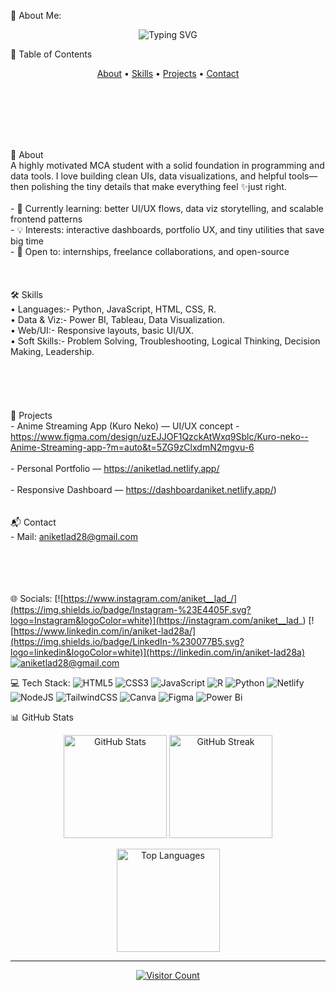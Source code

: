 💫 About Me:
<p align="center">
  <img src="https://readme-typing-svg.herokuapp.com?font=Fira+Code&size=26&duration=3000&pause=1000&color=0bf800&center=true&vCenter=true&width=500&lines=Hi+I'm+Aniket+Lad;Web+Developer;Data+Analyst;UI+UX+Developer" alt="Typing SVG" />
</p>

📌 Table of Contents

<p align="center">
  <a href="#-About">About</a> •
  <a href="#-Skills">Skills</a> •
  <a href="#-Projects">Projects</a> •
  <a href="#-Contact">Contact</a>
</p>

<br></p><br><br><br><br>👋 About<br>A highly motivated MCA student with a solid foundation in programming and data tools. I love building clean UIs, data visualizations, and helpful tools—then polishing the tiny details that make everything feel ✨just right.<br><br>- 🌱 Currently learning: better UI/UX flows, data viz storytelling, and scalable frontend patterns  <br>- 💡 Interests: interactive dashboards, portfolio UX, and tiny utilities that save big time  <br>- 🤝 Open to: internships, freelance collaborations, and open-source<br><br><br><br>🛠 Skills<br> • Languages:- Python, JavaScript, HTML, CSS, R.  <br> • Data & Viz:- Power BI, Tableau, Data Visualization.  <br> • Web/UI:- Responsive layouts, basic UI/UX.  <br> • Soft Skills:- Problem Solving, Troubleshooting, Logical Thinking, Decision Making, Leadership.<br><br> <br><br><br><br>🚀 Projects<br>- Anime Streaming App (Kuro Neko) — UI/UX concept - https://www.figma.com/design/uzEJJOF1QzckAtWxq9Sblc/Kuro-neko--Anime-Streaming-app-?m=auto&t=5ZG9zClxdmN2mgvu-6  <br><br>- Personal Portfolio — https://aniketlad.netlify.app/  <br><br>- Responsive Dashboard — https://dashboardaniket.netlify.app/)<br><br><!--<br><p><br>  <img src="https://github-readme-stats.vercel.app/api?username=USERNAME&show_icons=true&hide_border=true" height="160"><br>  <img src="https://github-readme-streak-stats.herokuapp.com/?user=USERNAME&hide_border=true" height="160"><br></p><br>--><br>📬 Contact<br>- Mail: aniketlad28@gmail.com<br><br><br><br><br>


🌐 Socials:
[![https://www.instagram.com/aniket__lad_/](https://img.shields.io/badge/Instagram-%23E4405F.svg?logo=Instagram&logoColor=white)](https://instagram.com/aniket__lad_) [![https://www.linkedin.com/in/aniket-lad28a/](https://img.shields.io/badge/LinkedIn-%230077B5.svg?logo=linkedin&logoColor=white)](https://linkedin.com/in/aniket-lad28a) [![ aniketlad28@gmail.com](https://img.shields.io/badge/Email-D14836?logo=gmail&logoColor=white)](mailto:aniketlad28@gmail.com) 

💻 Tech Stack:
![HTML5](https://img.shields.io/badge/html5-%23E34F26.svg?style=plastic&logo=html5&logoColor=white) ![CSS3](https://img.shields.io/badge/css3-%231572B6.svg?style=plastic&logo=css3&logoColor=white) ![JavaScript](https://img.shields.io/badge/javascript-%23323330.svg?style=plastic&logo=javascript&logoColor=%23F7DF1E) ![R](https://img.shields.io/badge/r-%23276DC3.svg?style=plastic&logo=r&logoColor=white) ![Python](https://img.shields.io/badge/python-3670A0?style=plastic&logo=python&logoColor=ffdd54) ![Netlify](https://img.shields.io/badge/netlify-%23000000.svg?style=plastic&logo=netlify&logoColor=#00C7B7) ![NodeJS](https://img.shields.io/badge/node.js-6DA55F?style=plastic&logo=node.js&logoColor=white) ![TailwindCSS](https://img.shields.io/badge/tailwindcss-%2338B2AC.svg?style=plastic&logo=tailwind-css&logoColor=white) ![Canva](https://img.shields.io/badge/Canva-%2300C4CC.svg?style=plastic&logo=Canva&logoColor=white) ![Figma](https://img.shields.io/badge/figma-%23F24E1E.svg?style=plastic&logo=figma&logoColor=white) ![Power Bi](https://img.shields.io/badge/power_bi-F2C811?style=plastic&logo=powerbi&logoColor=black)


📊 GitHub Stats

<p align="center">
  <img src="https://github-readme-stats.vercel.app/api?username=The-Aniketlad&theme=nightowl&hide_border=false&include_all_commits=false&count_private=false" alt="GitHub Stats" height="165"/>
  <img src="https://nirzak-streak-stats.vercel.app/?user=The-Aniketlad&theme=nightowl&hide_border=false" alt="GitHub Streak" height="165"/>
</p>

<p align="center">
  <img src="https://github-readme-stats.vercel.app/api/top-langs/?username=The-Aniketlad&theme=nightowl&hide_border=false&include_all_commits=false&count_private=false&layout=compact" alt="Top Languages" height="165"/>
</p>

---

<p align="center">
  <a href="https://visitcount.itsvg.in">
    <img src="https://visitcount.itsvg.in/api?id=The-Aniketlad&icon=1&color=3" alt="Visitor Count"/>
  </a>
</p>
